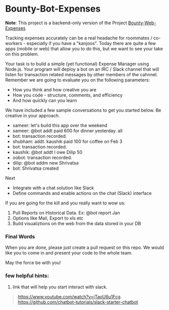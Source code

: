 Bounty-Bot-Expenses
===================
**Note**: This project is a backend-only version of the Project [Bounty-Web-Expenses](https://github.com/ArtooTrills/Bounty-Web-Expenses)

Tracking expenses accurately can be a real headache for roommates / co-workers - especially if you have a "kanjoos". Today there are quite a few apps (mobile or web) that allow you to do this, but we want to see your take on this problem.

Your task is to build a simple (yet functional) Expense Manager using Node.js. Your program will deploy a bot on an IRC / Slack channel that will listen for transaction related messages by other members of the cahnnel. 
Remember we are going to evaluate you on the following parameters:
 * How you think and how creative you are
 * How you code - structure, comments, and efficiency
 * And how quickly can you learn

We have included a few sample conversations to get you started below. Be creative in your approach.

- sameer: let's build this app over the weekend
- sameer: @bot addt paid 600 for dinner yesterday. all
- bot: transaction recorded.
- shubham: addt. kaushik paid 100 for coffee on Feb 3
- bot: transaction recorded.
- kaushik: @bot addt I owe Dilip 50
- oobot: transaction recorded.
- dilip: @bot addm new Shrivatsa
- bot: Shrivatsa created

Next
- Integrate with a chat solution like Slack
- Define commands and enable actions on the chat (Slack) interface

If you are going for the kill and you really want to wow us:

1.  Pull Reports on Historical Data. Ex: @bot report Jan
2.  Options like Mail, Export to xls etc
3.  Build visualiztions on the web from the data stored in your DB

### Final Words
When you are done, please just create a pull request on this repo. We would like you to come in and present your code to the whole team. 

May the force be with you!

### few helpful hints:

1. link that will help you start interact with slack. 
> https://www.youtube.com/watch?v=jTaoU6u1Fcg. 
> https://github.com/chatbot-tutorials/slack-starter-chatbot



